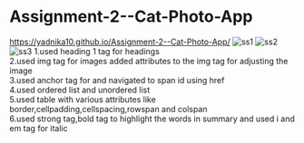 # Assignment-2--Cat-Photo-App
https://yadnika10.github.io/Assignment-2--Cat-Photo-App/
![ss1](https://github.com/yadnika10/Assignment-2--Cat-Photo-App/assets/122971264/de43b684-8abc-4a47-b6f6-af352918bce9)
![ss2](https://github.com/yadnika10/Assignment-2--Cat-Photo-App/assets/122971264/02f1a91a-6b25-455e-9f8d-c9e0cf4c1567)
![ss3](https://github.com/yadnika10/Assignment-2--Cat-Photo-App/assets/122971264/2ab85841-3f3a-44b2-bf73-0d38ee66f097)
1.used heading 1 tag for headings<br>
2.used img tag for images added attributes to the img tag for adjusting the image<br>
3.used anchor tag for and navigated to span id using href<br>
4.used ordered list and unordered list<br>
5.used table with various attributes like border,cellpadding,cellspacing,rowspan and colspan<br>
6.used strong tag,bold tag to highlight the words in summary and used i and em tag for italic<br>

